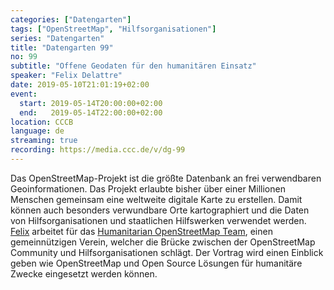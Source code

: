 ```yaml
---
categories: ["Datengarten"]
tags: ["OpenStreetMap", "Hilfsorganisationen"]
series: "Datengarten"
title: "Datengarten 99"
no: 99
subtitle: "Offene Geodaten für den humanitären Einsatz"
speaker: "Felix Delattre"
date: 2019-05-10T21:01:19+02:00
event:
  start: 2019-05-14T20:00:00+02:00
  end:   2019-05-14T22:00:00+02:00
location: CCCB
language: de 
streaming: true
recording: https://media.ccc.de/v/dg-99
---
```

Das OpenStreetMap-Projekt ist die größte Datenbank an frei verwendbaren
Geoinformationen. Das Projekt erlaubte bisher über einer Millionen Menschen
gemeinsam eine weltweite digitale Karte zu erstellen. Damit können auch
besonders verwundbare Orte kartographiert und die Daten von Hilfsorganisationen
und staatlichen Hilfswerken verwendet werden. [Felix](https://felix.delattre.de)
arbeitet für das [Humanitarian OpenStreetMap Team](https://hotosm.org), einen
gemeinnützigen Verein, welcher die Brücke zwischen der OpenStreetMap Community
und Hilfsorganisationen schlägt. Der Vortrag wird einen Einblick geben wie
OpenStreetMap und Open Source Lösungen für humanitäre Zwecke eingesetzt werden
können.

